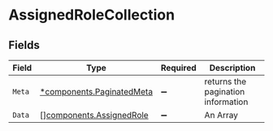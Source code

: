 # AssignedRoleCollection


## Fields

| Field                                                                 | Type                                                                  | Required                                                              | Description                                                           |
| --------------------------------------------------------------------- | --------------------------------------------------------------------- | --------------------------------------------------------------------- | --------------------------------------------------------------------- |
| `Meta`                                                                | [*components.PaginatedMeta](../../models/components/paginatedmeta.md) | :heavy_minus_sign:                                                    | returns the pagination information                                    |
| `Data`                                                                | [][components.AssignedRole](../../models/components/assignedrole.md)  | :heavy_minus_sign:                                                    | An Array                                                              |